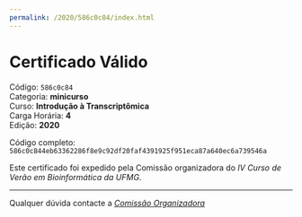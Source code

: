```yaml
---
permalink: /2020/586c0c84/index.html
---
```


# Certificado Válido

Código: `586c0c84`<br>
Categoria: **minicurso**<br>
Curso: **Introdução à Transcriptômica**<br>
Carga Horária: **4**<br>
Edição: **2020**<br>


Código completo: `586c0c844eb63362286f8e9c92df20faf4391925f951eca87a640ec6a739546a`


Este certificado foi expedido pela Comissão organizadora do *IV Curso de Verão em Bioinformática da UFMG*.

----

Qualquer dúvida contacte a [_Comissão Organizadora_](<mailto:cursobioinfoufmg@gmail.com$subject=[Certificados]>)

